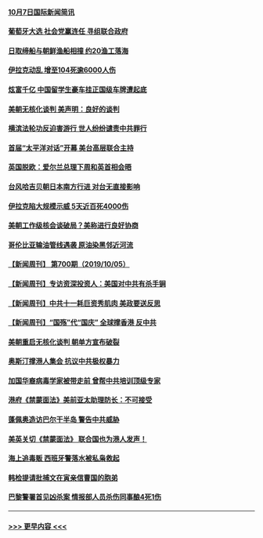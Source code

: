 #### [10月7日国际新闻简讯](../pages/prog202/a102680682.md?t=10071044) 
#### [葡萄牙大选 社会党赢连任 寻组联合政府](../pages/prog202/a102680602.md?t=10071044) 
#### [日取缔船与朝鲜渔船相撞 约20渔工落海](../pages/prog202/a102680569.md?t=10071044) 
#### [伊拉克动乱 增至104死逾6000人伤](../pages/prog202/a102680557.md?t=10071044) 
#### [炫富千亿 中国留学生豪车挂正国级车牌遭起底](../pages/prog202/a102680508.md?t=10071044) 
#### [美朝无核化谈判 美声明：良好的谈判](../pages/prog202/a102680393.md?t=10071044) 
#### [横滨法轮功反迫害游行 世人纷纷谴责中共罪行](../pages/prog202/a102680371.md?t=10071044) 
#### [首届“太平洋对话”开幕 美台高层联合主持](../pages/prog202/a102680367.md?t=10071044) 
#### [英国脱欧：爱尔兰总理下周和英首相会晤](../pages/prog202/a102680296.md?t=10071044) 
#### [台风哈吉贝朝日本南方行进 对台无直接影响](../pages/prog202/a102680205.md?t=10071044) 
#### [伊拉克陷大规模示威 5天近百死4000伤](../pages/prog202/a102680182.md?t=10071044) 
#### [美朝工作级核会谈破局？美称进行良好协商](../pages/prog202/a102680165.md?t=10071044) 
#### [哥伦比亚输油管线遇袭 原油染黑邻近河流](../pages/prog202/a102680148.md?t=10071044) 
#### [【新闻周刊】 第700期（2019/10/05）](../pages/prog202/a102680094.md?t=10071044) 
#### [【新闻周刊】专访资深投资人：美国对中共有杀手锏](../pages/prog202/a102680088.md?t=10071044) 
#### [【新闻周刊】中共十一耗巨资秀肌肉 美政要送反思](../pages/prog202/a102680085.md?t=10071044) 
#### [【新闻周刊】“国殇”代“国庆” 全球撑香港 反中共](../pages/prog202/a102680074.md?t=10071044) 
#### [美朝重启无核化谈判 朝单方宣布破裂](../pages/prog202/a102680030.md?t=10071044) 
#### [奥斯汀撑港人集会 抗议中共极权暴力](../pages/prog202/a102679970.md?t=10071044) 
#### [加国华裔病毒学家被带走前 曾帮中共培训顶级专家](../pages/prog202/a102679952.md?t=10071044) 
#### [港府《禁蒙面法》美前亚太助理防长：不可接受](../pages/prog202/a102679909.md?t=10071044) 
#### [蓬佩奥造访巴尔干半岛  警告中共威胁](../pages/prog202/a102679878.md?t=10071044) 
#### [美英关切《禁蒙面法》 联合国也为港人发声！](../pages/prog202/a102679826.md?t=10071044) 
#### [海上追毒贩 西班牙警落水被私枭救起](../pages/prog202/a102679692.md?t=10071044) 
#### [韩检提请批捕文在寅亲信曹国的胞弟](../pages/prog202/a102679646.md?t=10071044) 
#### [巴黎警署首见凶杀案 情报部人员杀伤同事酿4死1伤](../pages/prog202/a102679586.md?t=10071044) 

----
#### [ >>> 更早内容 <<< ](../indexes/prog202-earlier.md)
